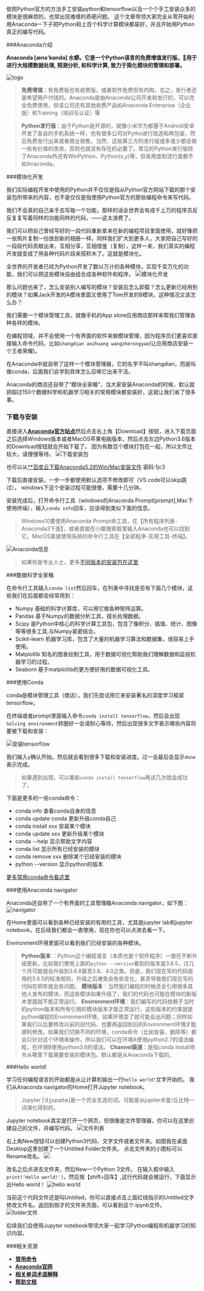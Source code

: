 依照Python官方的方法手工安装python和tensorflow以及一个个手工安装众多的模块是很麻烦的，也常出现难缠的奇葩问题。
这个文章带领大家完全从零开始利用Anaconda一下子把Python和上百个科学计算模块都装好，并且开始用Python真正的编写代码。

###Anaconda介绍

**Anaconda [ænə'kɑndə] 水蟒。它是一个Python语言的免费增值发行版，用于进行大规模数据处理, 预测分析, 和科学计算, 致力于简化模块的管理和部署。**

![logo](imgs/4324074-469c6fda536e52d1.png?imageMogr2/auto-orient/strip%7CimageView2/2/w/1240)


>**免费增值**：有免费版也有收费版，或者软件免费但有内购，总之，发行者还是希望用户付钱的。Anaconda是由Anaconda公司开发和发行的，可以完全免费使用，但该公司还有其他收费产品如Anaconda Enterprise（企业版）和Training（培训与认证）等

>**Python发行版**：由于Python是开源的，就像小米华为都基于Android安卓开发了各自的手机系统一样，也有很多公司对Pytho进行改造和再包装，然后免费发行出来或者商业销售。当然，这些第三方的发行版或多或少都会做一些有价值的改进，否则也就没有存在的必要了。常见的Python发行版除了Anaconda外还有WinPython、Python(x,y)等，但易用度和流行度都不如Anaconda。


###模块化开发

我们实际编程开发中使用的Python并不仅仅是指从Python官方网站下载的那个安装包所带来的内容，也不是仅仅是指使用Python官方的那些编程命令来写代码。

我们不会真的自己亲手去写每一个功能，那样的话全世界会有成千上万的程序员反反复复写着同样的功能同样的代码，——这太浪费了。

我们可以把自己曾经写好的一段代码重新拿来在新的编程项目里面使用，就好像把一张照片复制一份放到新的相册一样。同样我们扩大到更多人，大家把自己写好的一段段代码贡献出来，互相分享，互相借鉴（复制），这样一来，我们真实的编程开发就变成了用各种代码片段来搭积木了。这就是模块化。

全世界的开发者已经为Python开发了数以万计的各种模块，实现千变万化的功能，我们可以把这些模块自由组合成各种软件和程序。
![模块化开发](imgs/4324074-6ee8018d284cb8f8.png?imageMogr2/auto-orient/strip%7CimageView2/2/w/1240)


那么问题也来了，怎么安装别人编写的模块？安装后怎么卸载？怎么更新已经用到的模块？如果Jack开发的A模块里面又使用了Tom开发的B模块，这种情况又该怎么办？

我们需要一个模块管理工具，就像手机的App store应用商店那样来帮我们管理各种各样的模块。

在编程领域，并不会使用一个有界面的软件来做模块管理，因为程序员们更喜欢直接输入命令代码，比如```shangdian anzhuang wangzherongyao```(让应用商店安装一个王者荣耀)。

在Anaconda中就自带了这样一个模块管理器，它的名字不叫shangdian，而是叫做conda，后面我们会学到具体怎么召唤它出来干活。

Anaconda的商店还自带了“模块全家桶”，当大家安装Anaconda的时候，默认就把超过150个数据科学和机器学习相关的常用模块都安装好，这就让我们省了很多事。

### 下载与安装
直接进入[**Anaconda官方站点**](https://www.anaconda.com/)然后点击右上角【Download】按钮，进入下载页面之后选择Windows版本或者MacOS苹果电脑版本，然后点击左边Python3.6版本的Download按钮就会开始下载了。
因为有数百个模块打包在一起，所以文件比较大，请慢慢等待。
![下载安装包](imgs/4324074-b40277e7c16cb2fa.png?imageMogr2/auto-orient/strip%7CimageView2/2/w/1240)

也可以从[**百度云下载Anaconda5.2的Win/Mac安装文件](链接:https://pan.baidu.com/s/1pJ38MmXNBOcXYsj8kqhBTg)  密码:1jc3

下载后直接安装，一步一步都使用默认选项不修改即可（VS code可以skip跳过）。
windows下这个安装过程可能很慢，需要十几分钟。

安装完成后，打开命令行工具（windows的Anaconda Prompt[prɒmpt],Mac下使用终端），输入```conda info```回车，应该得到类似下面的信息。
>Windows10要使用Anaconda Prompt命工具，在【所有程序列表-Anaconda3下面】，或者直接在小娜搜索框里输入Anaconda也可以找到它。MacOS直接使用系统的命令行工具在【全部程序-实用工具-终端】。

![Anaconda信息](imgs/4324074-840d7326cbf1c82f.png?imageMogr2/auto-orient/strip%7CimageView2/2/w/1240)

>如果你是专业人士，更多[不同版本的安装包在这里](https://docs.anaconda.com/anaconda/packages/pkg-docs)

###数据科学全家桶

在命令行工具输入`conda list`然后回车，在列表中寻找是否有下面几个模块，这些我们在后面都会经常用到：
* Numpy 基础的科学计算库，可以用它做各种矩阵运算。
* Pandas 基于Numpy的数据分析工具，擅长处理数据。
* Scipy 是Python中核心的科学计算工具包，包含了像积分、插值、统计、图像等等很多工具,与Numpy紧密结合。
* Scikit-learn 机器学习库，包含了大量的机器学习算法和数据集，很容易上手使用。
* Matplotlib 知名的图表绘制工具，用于数据可视化帮助我们理解数据和监视机器学习的过程。
* Seaborn 基于matplotlib的更方便好用的数据可视化工具。

###使用Conda

conda是模块管理工具（商店），我们先尝试用它来安装著名的深度学习框架tensorflow。

在终端或者prompt里面输入命令`conda install tensorflow`，然后会出现`Solving environment`转圈好一会请耐心等待，然后出现很多文字表示哪些内容将要被下载和安装：

![安装tensorflow](imgs/4324074-652992f8474a1700.png?imageMogr2/auto-orient/strip%7CimageView2/2/w/1240)

我们输入y确认开始。然后就会看到很多下载和安装进度。过一会最后会显示`done`表示完成。
>如果遇到出错，可以重新`conda install tensorflow`再试几次就会成功了。

下面是更多的一些conda命令：
* conda info 查看conda自身的信息
* conda update conda 更新升级conda自己
* conda install xxx 安装某个模块
* conda update xxx 更新升级某个模块
* conda --help 显示帮助文字内容
* conda list 显示所有已经安装的模块
* conda remove xxx 删除某个已经安装的模块
* python --version 显示python的版本

[更多常用conda命令看这里](https://conda.io/docs/_downloads/conda-cheatsheet.pdf)

###使用Anaconda navigator

Anaconda还自带了一个有界面的工具管理箱Anaconda navigator，如下图：
![navigator](imgs/4324074-42c61f66274c5f8d.png?imageMogr2/auto-orient/strip%7CimageView2/2/w/1240)

在Home里面可以看到各种已经安装的有用的工具，尤其是jupyter lab和jupyter notebook，在后续我们都会一直使用，现在你也可以点进去看一下。

Environment环境里面可以看到我们已经安装的各种模块。
>**Python版本** ：Python这个编程语言（本质也是个软件程序）一直在不断升级更新，比如我们使用上面的`python --version`看到的版本是3.6.5，过几个月可能就会升级到3.6.8甚至3.8、4.0之类。但是，我们现在写的代码是用的3.6.5的标准规则，升级之后难免会有些变化，甚至导致我们现在写的代码在明年就会有问题。
**模块版本**：当然我们编程的时候还会引用很多其他人发布的模块，而这些模块如果升级了，我们的代码也可能在模块的新版本里面就不能正常运行。
**Environment环境**：我们编写的代码依赖于当时的python版本和所有引用的模块版本才能正常运行，这些版本的约束就是python编程的Environment环境，如果环境变了就可能会出问题；同样如果我们以后要修改以前的旧代码，也要再返回到旧的Environment环境才能顺利修改。如果我们切换不同的环境，conda命令（比如安装、删除等）都会只针对这个环境来操作。所以我们可以在环境A使用python2.7的语法编程，在环境B使用python3.6的语法。
**Channel渠道**：是指conda install命令从哪里下载需要安装的模块包。默认都是从Anaconda下载的。

###Hello world!

学习任何编程语言的开始都是从让计算机输出一行`hello world!`文字开始的。
我们从Anaconda navigator的Home打开Jupyter notebook。
> Jupyter [ˈdʒʌpaɪtɚ]是一个完全生造的词，可能是从jupiter木星/丘比特一词演化得到的。

Jupyter notebook其实是打开一个网页，但很像是文件管理器，你可以在这里创建自己的文件，并编写代码。
![文件列表](imgs/4324074-0919adac753a4dd2.png?imageMogr2/auto-orient/strip%7CimageView2/2/w/1240)

右上角New按钮可以创建Python3代码、文字文件或者文件夹。如图我在桌面Desktop这里创建了一个Untitled Folder文件夹。
点击文件夹的小图标可以Rename改名。
![](imgs/4324074-d2809c274a538110.png?imageMogr2/auto-orient/strip%7CimageView2/2/w/1240)

改名之后点进去文件夹，然后New一个Python 3文件。
在输入框中输入`print('Hello world!')`，然后按【shift+回车】,这行代码就会被运行，下面显示出Hello world！
![hello world](imgs/4324074-26584bf45fdf1683.png?imageMogr2/auto-orient/strip%7CimageView2/2/w/1240)

当前这个代码文件还是叫Untitled，你可以直接点击上面红线指示的Untitled文字修改文件名。返回到刚才的文件夹页面，可以看到这个.ipynb文件。
![folder文件](imgs/4324074-eb1f3a1aa28324b2.png?imageMogr2/auto-orient/strip%7CimageView2/2/w/1240)


后续我们会使用Jupyter notebook带领大家一起学习Python编程和机器学习的知识内容。


###相关资源
* [**常用命令**](https://conda.io/docs/_downloads/conda-cheatsheet.pdf)
* [**Anaconda官网**](https://www.anaconda.com/)
* [**相关单词术语解释**](https://conda.io/docs/glossary.html#activate-deactivate-environment)
* [**帮助文档**](https://docs.anaconda.com/anaconda/user-guide/getting-started)



